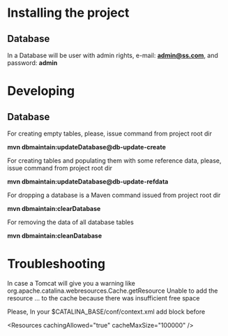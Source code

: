 # Installing the project

## Database

In a Database will be user with admin rights, e-mail:  **admin@ss.com**, and password:  **admin**


# Developing

## Database

For creating empty tables, please, issue command from project root dir

**mvn dbmaintain:updateDatabase@db-update-create**

For creating tables and populating them with some reference data, please, issue command from project root dir

**mvn dbmaintain:updateDatabase@db-update-refdata**

For dropping a database is a Maven command issued from project root dir

**mvn dbmaintain:clearDatabase**

For removing the data of all database tables

**mvn dbmaintain:cleanDatabase**


# Troubleshooting

In case a Tomcat will give you a warning like org.apache.catalina.webresources.Cache.getResource Unable to add the resource ... to the cache because there was insufficient free space

Please, In your $CATALINA_BASE/conf/context.xml add block before </Context>

&lt;Resources cachingAllowed="true" cacheMaxSize="100000" /&gt;
